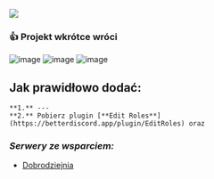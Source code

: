![](https://cdn.discordapp.com/attachments/901198788486631514/901198845852131448/Global-Boost.png)

### :+1: Projekt wkrótce wróci

![image](https://user-images.githubusercontent.com/69461129/166230359-8554a148-fc7c-4325-a50e-ca5026493f23.png)
![image](https://user-images.githubusercontent.com/69461129/166230417-5e0cdffe-917d-4761-b4cc-427429314f5d.png)
![image](https://user-images.githubusercontent.com/69461129/166230480-ace96ac0-eccf-4b94-8757-b9cc9757dba8.png)

## Jak prawidłowo dodać:
```
**1.** ---
**2.** Pobierz plugin [**Edit Roles**](https://betterdiscord.app/plugin/EditRoles) oraz
```

### ***Serwery ze wsparciem:***
- [Dobrodziejnia](https://discord.gg/tDdgaJJ)
